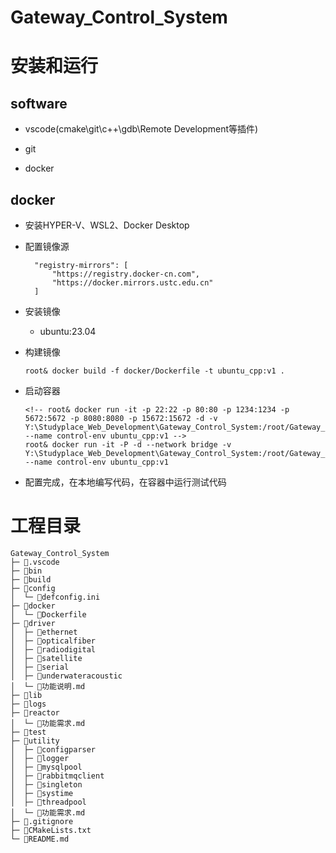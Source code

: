 # Gateway_Control_System

# 安装和运行

## software

* vscode(cmake\git\c++\gdb\Remote Development等插件)

* git

* docker

## docker

* 安装HYPER-V、WSL2、Docker Desktop

* 配置镜像源
  
  ```
    "registry-mirrors": [
        "https://registry.docker-cn.com",
        "https://docker.mirrors.ustc.edu.cn"
    ]
  ```

* 安装镜像
  
  * ubuntu:23.04

* 构建镜像
  
  ```
  root& docker build -f docker/Dockerfile -t ubuntu_cpp:v1 .
  ```

* 启动容器
  
  ```
  <!-- root& docker run -it -p 22:22 -p 80:80 -p 1234:1234 -p 5672:5672 -p 8080:8080 -p 15672:15672 -d -v Y:\Studyplace_Web_Development\Gateway_Control_System:/root/Gateway_Control_System --name control-env ubuntu_cpp:v1 -->
  root& docker run -it -P -d --network bridge -v Y:\Studyplace_Web_Development\Gateway_Control_System:/root/Gateway_Control_System --name control-env ubuntu_cpp:v1
  ```

* 配置完成，在本地编写代码，在容器中运行测试代码

# 工程目录

```
Gateway_Control_System
├─ 📁.vscode
├─ 📁bin
├─ 📁build
├─ 📁config
│  └─ 📄defconfig.ini
├─ 📁docker
│  └─ 📄Dockerfile
├─ 📁driver
│  ├─ 📁ethernet
│  ├─ 📁opticalfiber
│  ├─ 📁radiodigital
│  ├─ 📁satellite
│  ├─ 📁serial
│  ├─ 📁underwateracoustic
│  └─ 📄功能说明.md
├─ 📁lib
├─ 📁logs
├─ 📁reactor
│  └─ 📄功能需求.md
├─ 📁test
├─ 📁utility
│  ├─ 📁configparser
│  ├─ 📁logger
│  ├─ 📁mysqlpool
│  ├─ 📁rabbitmqclient
│  ├─ 📁singleton
│  ├─ 📁systime
│  ├─ 📁threadpool
│  └─ 📄功能需求.md
├─ 📄.gitignore
├─ 📄CMakeLists.txt
└─ 📄README.md
```